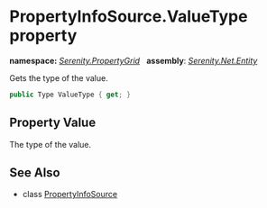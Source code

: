 # PropertyInfoSource.ValueType property
**namespace:** *[Serenity.PropertyGrid](../../README.md#serenity.propertygrid-namespace)*   **assembly**: *[Serenity.Net.Entity](../../README.md)*

Gets the type of the value.

```csharp
public Type ValueType { get; }
```

## Property Value

The type of the value.

## See Also

* class [PropertyInfoSource](../PropertyInfoSource.md)